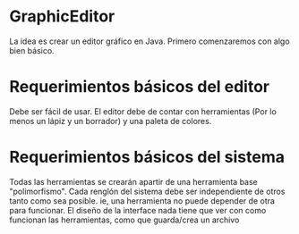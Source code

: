 GraphicEditor
=============

La idea es crear un editor gráfico en Java.
Primero comenzaremos con algo bien básico.
  
Requerimientos básicos del editor
=================================
Debe ser fácil de usar.
El editor debe de contar con herramientas (Por lo menos un lápiz y un borrador) y una paleta de colores.

Requerimientos básicos del sistema
==================================
Todas las herramientas se crearán apartir de una herramienta base "polimorfismo".
Cada renglón del sistema debe ser independiente de otros tanto como sea posible. ie, una herramienta no puede depender de otra para funcionar. El diseño de la interface nada tiene que ver con como funcionan las herramientas, como que guarda/crea un archivo

